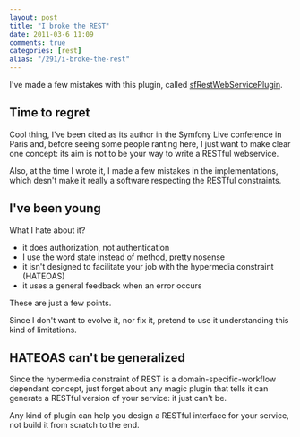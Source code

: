 ```yaml
---
layout: post
title: "I broke the REST"
date: 2011-03-6 11:09
comments: true
categories: [rest]
alias: "/291/i-broke-the-rest"
---
```


I've made a few mistakes with this plugin, called [sfRestWebServicePlugin](http://www.symfony-project.org/plugins/sfRestWebServicePlugin).
<!-- more -->

## Time to regret

Cool thing, I've been cited as its author in the Symfony Live conference in Paris and, before seeing some people ranting here, I just want to make clear one concept: its aim is not to be your way to write a RESTful webservice.

Also, at the time I wrote it, I made a few mistakes in the implementations, which desn't make it really a software respecting the RESTful constraints.

## I've been young

What I hate about it?

* it does authorization, not authentication
* I use the word state instead of method, pretty nosense
* it isn't designed to facilitate your job with the hypermedia constraint (HATEOAS)
* it uses a general feedback when an error occurs

These are just a few points.

Since I don't want to evolve it, nor fix it, pretend to use it understanding this kind of limitations.

## HATEOAS can't be generalized

Since the hypermedia constraint of REST is a domain-specific-workflow dependant concept, just forget about any magic plugin that tells it can generate a RESTful version of your service: it just can't be.

Any kind of plugin can help you design a RESTful interface for your service, not build it from scratch to the end.